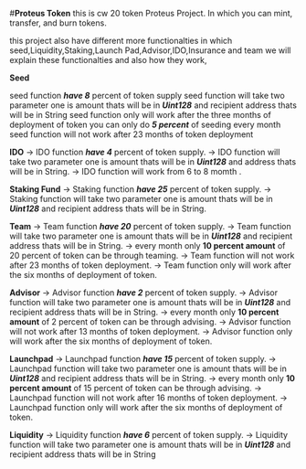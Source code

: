 #**Proteus Token**
this is cw 20 token Proteus Project. In which you can mint, transfer, and  burn tokens.

this project also have different more functionalties in which seed,Liquidity,Staking,Launch Pad,Advisor,IDO,Insurance and team we will explain these functionalties and also how they work,

**Seed**

seed function ***have 8*** percent of token supply
seed function will take two parameter one is amount thats will be in ***Uint128*** and recipient address thats will be in String
seed function only will work after the three months of deployment of token
you can only do  ***5 percent*** of seeding every month
seed function will not work after 23 months of token deployment

**IDO**
-> IDO function ***have 4*** percent of token supply.
-> IDO function will take two parameter one is amount thats will be in ***Uint128*** and address thats will be in String.
-> IDO function will work from 6 to 8 momth .

**Staking Fund**
-> Staking function ***have 25*** percent of token supply.
-> Staking function will take two parameter one is amount thats will be in ***Uint128*** and recipient address thats will be in String.

**Team**
-> Team function ***have 20*** percent of token supply.
-> Team function will take two parameter one is amount thats will be in ***Uint128*** and recipient address thats will be in String.
-> every month only **10 percent amount** of 20 percent of token can be through teaming.
-> Team function will not work after 23 months of token deployment.
-> Team function only will work after the six months of deployment of token.

**Advisor**
-> Advisor function ***have 2*** percent of token supply.
-> Advisor function will take two parameter one is amount thats will be in ***Uint128*** and recipient address thats will be in String.
-> every month only **10 percent amount** of 2 percent of token can be through advising.
-> Advisor function will not work after 13 months of token deployment.
-> Advisor function only will work after the six months of deployment of token.
 
**Launchpad**
-> Launchpad function ***have 15*** percent of token supply.
-> Launchpad function will take two parameter one is amount thats will be in ***Uint128*** and recipient address thats will be in String.
-> every month only **10 percent amount** of 15 percent of token can be through advising.
-> Launchpad function will not work after 16 months of token deployment.
-> Launchpad function only will work after the six months of deployment of token.

**Liquidity**
-> Liquidity function ***have 6*** percent of token supply.
-> Liquidity function will take two parameter one is amount thats will be in ***Uint128*** and recipient address thats will be in String








